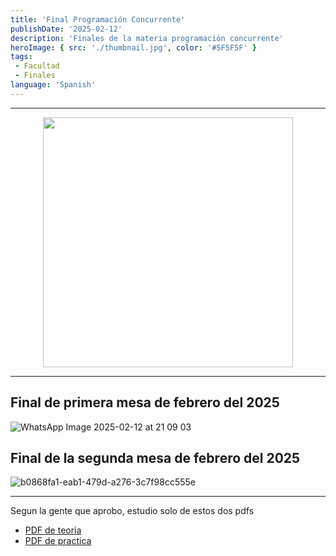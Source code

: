 ```yaml
---
title: 'Final Programación Concurrente'
publishDate: '2025-02-12'
description: 'Finales de la materia programación concurrente'
heroImage: { src: './thumbnail.jpg', color: '#5F5F5F' }
tags: 
 - Facultad
 - Finales
language: 'Spanish'
---
```


---

<div align="center">
<img src="https://media3.giphy.com/media/v1.Y2lkPTc5MGI3NjExcWp1Mmh4NXQ3ZHZrZDBzOXNjaG12Nm9rM2x4NnJtcGZxMWkxcXBsOSZlcD12MV9pbnRlcm5hbF9naWZfYnlfaWQmY3Q9Zw/W9G8OK82R3dfO/giphy.gif" width="400px">

</div>

---

## Final de primera mesa de febrero del 2025

![WhatsApp Image 2025-02-12 at 21 09 03](https://github.com/user-attachments/assets/319dcbf3-ad6b-40a1-b059-02bf4fbb3608)

## Final de la segunda mesa de febrero del 2025

![b0868fa1-eab1-479d-a276-3c7f98cc555e](https://github.com/user-attachments/assets/4951e333-c414-43e5-a671-715d98d2c9ce)


---

Segun la gente que aprobo, estudio solo de estos dos pdfs

- [PDF de teoria](/src/content/blog/final-concurrente/PreguntasdefinalTeoria.docx.pdf)
- [PDF de practica](/src/content/blog/final-concurrente/PreguntasdefinalPractica.docx.pdf)